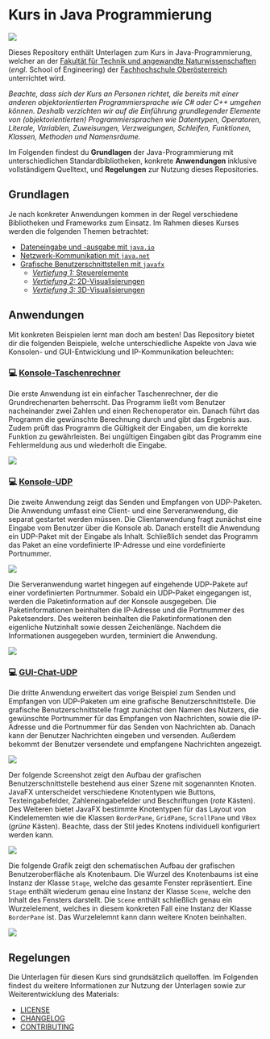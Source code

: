 # Kurs in Java Programmierung

![](./Grafiken/Social-Preview.png)

Dieses Repository enthält Unterlagen zum Kurs in Java-Programmierung, welcher an der [Fakultät für Technik und angewandte Naturwissenschaften](https://fh-ooe.at/campus-wels) (*engl.* School of Engineering) der [Fachhochschule Oberösterreich](https://fh-ooe.at/) unterrichtet wird.

*Beachte, dass sich der Kurs an Personen richtet, die bereits mit einer anderen objektorientierten Programmiersprache wie C# oder C++ umgehen können.*
*Deshalb verzichten wir auf die Einführung grundlegender Elemente von (objektorientierten) Programmiersprachen wie Datentypen, Operatoren, Literale, Variablen, Zuweisungen, Verzweigungen, Schleifen, Funktionen, Klassen, Methoden und Namensräume.*

Im Folgenden findest du **Grundlagen** der Java-Programmierung mit unterschiedlichen Standardbibliotheken, konkrete **Anwendungen** inklusive vollständigem Quelltext, und **Regelungen** zur Nutzung dieses Repositories.

## Grundlagen

Je nach konkreter Anwendungen kommen in der Regel verschiedene Bibliotheken und Frameworks zum Einsatz.
Im Rahmen dieses Kurses werden die folgenden Themen betrachtet:

* [Dateneingabe und -ausgabe mit `java.io`](./Grundlagen/Java.IO.md)
* [Netzwerk-Kommunikation mit `java.net`](./Grundlagen/Java.Net.md)
* [Grafische Benutzerschnittstellen mit `javafx`](./Grundlagen/JavaFX.md)
  * [*Vertiefung 1:* Steuerelemente](./Grundlagen/JavaFX-Controls.md)
  * [*Vertiefung 2:* 2D-Visualisierungen](./Grundlagen/JavaFX-2D.md)
  * [*Vertiefung 3:* 3D-Visualisierungen](./Grundlagen/JavaFX-3D.md)

## Anwendungen

Mit konkreten Beispielen lernt man doch am besten! Das Repository bietet dir die folgenden Beispiele, welche unterschiedliche Aspekte von Java wie Konsolen- und GUI-Entwicklung und IP-Kommunikation beleuchten:

### 💻 [Konsole-Taschenrechner](./Quellen/Konsole-Taschenrechner/)

Die erste Anwendung ist ein einfacher Taschenrechner, der die Grundrechenarten beherrscht.
Das Programm ließt vom Benutzer nacheinander zwei Zahlen und einen Rechenoperator ein.
Danach führt das Programm die gewünschte Berechnung durch und gibt das Ergebnis aus.
Zudem prüft das Programm die Gültigkeit der Eingaben, um die korrekte Funktion zu gewährleisten.
Bei ungültigen Eingaben gibt das Programm eine Fehlermeldung aus und wiederholt die Eingabe.

![](./Quellen/Konsole-Taschenrechner/Screenshot.png)

### 💻 [Konsole-UDP](./Quellen/Konsole-UDP/)

Die zweite Anwendung zeigt das Senden und Empfangen von UDP-Paketen.
Die Anwendung umfasst eine Client- und eine Serveranwendung, die separat gestartet werden müssen.
Die Clientanwendung fragt zunächst eine Eingabe vom Benutzer über die Konsole ab.
Danach erstellt die Anwendung ein UDP-Paket mit der Eingabe als Inhalt.
Schließlich sendet das Programm das Paket an eine vordefinierte IP-Adresse und eine vordefinierte Portnummer.

![](./Quellen/Konsole-UDP/Screenshot-Client.png)

Die Serveranwendung wartet hingegen auf eingehende UDP-Pakete auf einer vordefinierten Portnummer.
Sobald ein UDP-Paket eingegangen ist, werden die Paketinformation auf der Konsole ausgegeben.
Die Paketinformationen beinhalten die IP-Adresse und die Portnummer des Paketsenders.
Des weiteren beinhalten die Paketinformationen den eigenliche Nutzinhalt sowie dessen Zeichenlänge.
Nachdem die Informationen ausgegeben wurden, terminiert die Anwendung.

![](./Quellen/Konsole-UDP/Screenshot-Server.png)

### 💻 [GUI-Chat-UDP](./Quellen/GUI-Chat-UDP/)

Die dritte Anwendung erweitert das vorige Beispiel zum Senden und Empfangen von UDP-Paketen um eine grafische Benutzerschnittstelle.
Die grafische Benutzerschnittstelle fragt zunächst den Namen des Nutzers, die gewünschte Portnummer für das Empfangen von Nachrichten, sowie die IP-Adresse und die Portnummer für das Senden von Nachrichten ab.
Danach kann der Benutzer Nachrichten eingeben und versenden.
Außerdem bekommt der Benutzer versendete und empfangene Nachrichten angezeigt.

![](./Quellen/GUI-Chat-UDP/Screenshot-Default.png)

Der folgende Screenshot zeigt den Aufbau der grafischen Benutzerschnittstelle bestehend aus einer Szene mit sogenannten Knoten.
JavaFX unterscheidet verschiedene Knotentypen wie Buttons, Texteingabefelder, Zahleneingabefelder und Beschriftungen (*rote* Kästen).
Des Weiteren bietet JavaFX bestimmte Knotentypen für das Layout von Kindelememten wie die Klassen `BorderPane`, `GridPane`, `ScrollPane` und `VBox` (*grüne* Kästen).
Beachte, dass der Stil jedes Knotens individuell konfiguriert werden kann.

![](./Quellen/GUI-Chat-UDP/Screenshot-Debug.png)

Die folgende Grafik zeigt den schematischen Aufbau der grafischen Benutzeroberfläche als Knotenbaum.
Die Wurzel des Knotenbaums ist eine Instanz der Klasse `Stage`, welche das gesamte Fenster repräsentiert.
Eine `Stage` enthält wiederum genau eine Instanz der Klasse `Scene`, welche den Inhalt des Fensters darstellt.
Die `Scene` enthält schließlich genau ein Wurzelelement, welches in diesem konkreten Fall eine Instanz der Klasse `BorderPane` ist.
Das Wurzelelemnt kann dann weitere Knoten beinhalten.

![](./Quellen/GUI-Chat-UDP/Scene.svg)

## Regelungen

Die Unterlagen für diesen Kurs sind grundsätzlich quelloffen.
Im Folgenden findest du weitere Informationen zur Nutzung der Unterlagen sowie zur Weiterentwicklung des Materials:

* [LICENSE](./LICENSE.md)
* [CHANGELOG](./CHANGELOG.md)
* [CONTRIBUTING](./CONTRIBUTING.md)